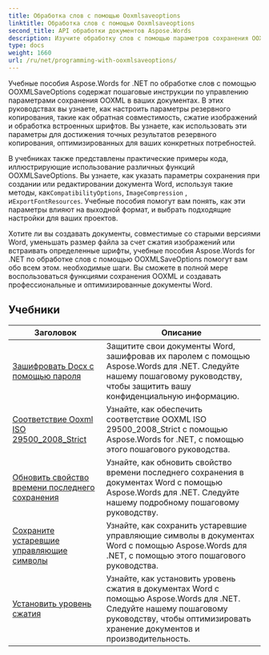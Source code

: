 ```yaml
---
title: Обработка слов с помощью Ooxmlsaveoptions
linktitle: Обработка слов с помощью Ooxmlsaveoptions
second_title: API обработки документов Aspose.Words
description: Изучите обработку слов с помощью параметров сохранения OOXML в Aspose.Words для .NET. Комплексные руководства и примеры кода для управления и настройки сохранения документов Word в формате OOXML.
type: docs
weight: 1660
url: /ru/net/programming-with-ooxmlsaveoptions/
---
```

Учебные пособия Aspose.Words for .NET по обработке слов с помощью OOXMLSaveOptions содержат пошаговые инструкции по управлению параметрами сохранения OOXML в ваших документах. В этих руководствах вы узнаете, как настроить параметры резервного копирования, такие как обратная совместимость, сжатие изображений и обработка встроенных шрифтов. Вы узнаете, как использовать эти параметры для достижения точных результатов резервного копирования, оптимизированных для ваших конкретных потребностей.

 В учебниках также представлены практические примеры кода, иллюстрирующие использование различных функций OOXMLSaveOptions. Вы узнаете, как указать параметры сохранения при создании или редактировании документа Word, используя такие методы, как`CompatibilityOptions`, `ImageCompression` , и`ExportFontResources`. Учебные пособия помогут вам понять, как эти параметры влияют на выходной формат, и выбрать подходящие настройки для ваших проектов.

Хотите ли вы создавать документы, совместимые со старыми версиями Word, уменьшать размер файла за счет сжатия изображений или встраивать определенные шрифты, учебные пособия Aspose.Words for .NET по обработке слов с помощью OOXMLSaveOptions помогут вам обо всем этом. необходимые шаги. Вы сможете в полной мере воспользоваться функциями сохранения OOXML и создавать профессиональные и оптимизированные документы Word.

 ## Учебники
| Заголовок | Описание |
| --- | --- |
| [Зашифровать Docx с помощью пароля](./encrypt-docx-with-password/) | Защитите свои документы Word, зашифровав их паролем с помощью Aspose.Words для .NET. Следуйте нашему пошаговому руководству, чтобы защитить вашу конфиденциальную информацию. |
| [Соответствие Ooxml ISO 29500_2008_Strict](./ooxml-compliance-iso-29500_2008_strict/) | Узнайте, как обеспечить соответствие OOXML ISO 29500_2008_Strict с помощью Aspose.Words for .NET, с помощью этого пошагового руководства. |
| [Обновить свойство времени последнего сохранения](./update-last-saved-time-property/) | Узнайте, как обновить свойство времени последнего сохранения в документах Word с помощью Aspose.Words для .NET. Следуйте нашему подробному пошаговому руководству. |
| [Сохраните устаревшие управляющие символы](./keep-legacy-control-chars/) | Узнайте, как сохранить устаревшие управляющие символы в документах Word с помощью Aspose.Words для .NET, с помощью этого пошагового руководства. |
| [Установить уровень сжатия](./set-compression-level/) | Узнайте, как установить уровень сжатия в документах Word с помощью Aspose.Words для .NET. Следуйте нашему пошаговому руководству, чтобы оптимизировать хранение документов и производительность. |